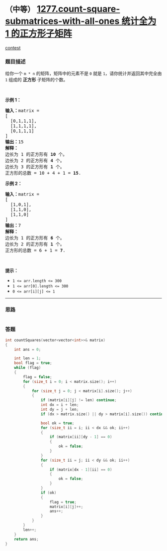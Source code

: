 # `（中等）` [1277.count-square-submatrices-with-all-ones 统计全为 1 的正方形子矩阵](https://leetcode-cn.com/problems/count-square-submatrices-with-all-ones/)

[contest](https://leetcode-cn.com/contest/weekly-contest-165/problems/count-square-submatrices-with-all-ones/)

### 题目描述
<p>给你一个&nbsp;<code>m * n</code>&nbsp;的矩阵，矩阵中的元素不是 <code>0</code> 就是 <code>1</code>，请你统计并返回其中完全由 <code>1</code> 组成的 <strong>正方形</strong> 子矩阵的个数。</p>

<p>&nbsp;</p>

<p><strong>示例 1：</strong></p>

<pre><strong>输入：</strong>matrix =
[
&nbsp; [0,1,1,1],
&nbsp; [1,1,1,1],
&nbsp; [0,1,1,1]
]
<strong>输出：</strong>15
<strong>解释：</strong> 
边长为 1 的正方形有 <strong>10</strong> 个。
边长为 2 的正方形有 <strong>4</strong> 个。
边长为 3 的正方形有 <strong>1</strong> 个。
正方形的总数 = 10 + 4 + 1 = <strong>15</strong>.
</pre>

<p><strong>示例 2：</strong></p>

<pre><strong>输入：</strong>matrix = 
[
  [1,0,1],
  [1,1,0],
  [1,1,0]
]
<strong>输出：</strong>7
<strong>解释：</strong>
边长为 1 的正方形有 <strong>6</strong> 个。 
边长为 2 的正方形有 <strong>1</strong> 个。
正方形的总数 = 6 + 1 = <strong>7</strong>.
</pre>

<p>&nbsp;</p>

<p><strong>提示：</strong></p>

<ul>
	<li><code>1 &lt;= arr.length&nbsp;&lt;= 300</code></li>
	<li><code>1 &lt;= arr[0].length&nbsp;&lt;= 300</code></li>
	<li><code>0 &lt;= arr[i][j] &lt;= 1</code></li>
</ul>


---
### 思路
```
```



### 答题
``` C++
int countSquares(vector<vector<int>>& matrix)
{
    int ans = 0;

    int len = 1;
    bool flag = true;
    while (flag)
    {
        flag = false;
        for (size_t i = 0; i < matrix.size(); i++)
        {
            for (size_t j = 0; j < matrix[i].size(); j++)
            {
                if (matrix[i][j] != len) continue;
                int dx = i + len;
                int dy = j + len;
                if (dx > matrix.size() || dy > matrix[i].size()) continue;

				bool ok = true;
				for (size_t ii = i; ii < dx && ok; ii++)
				{
					if (matrix[ii][dy - 1] == 0)
					{
						ok = false;
					}
				}
				for (size_t ii = j; ii < dy && ok; ii++)
				{
					if (matrix[dx - 1][ii] == 0)
					{
						ok = false;
					}
				}
				if (ok)
				{
					flag = true;
					matrix[i][j]++;
					ans++;
				}
			}
        }
        len++;
    }
    return ans;
}
```




